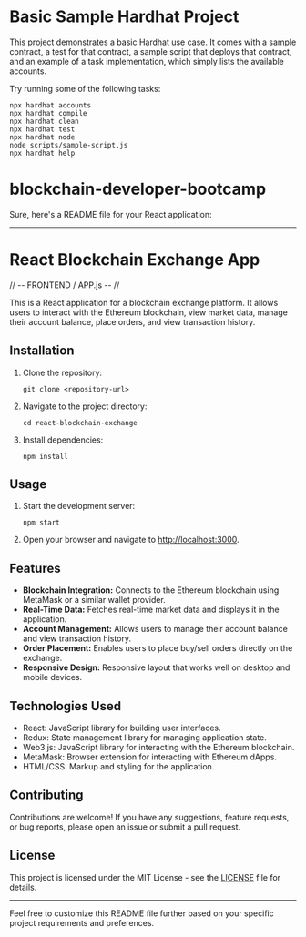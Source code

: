 # Basic Sample Hardhat Project

This project demonstrates a basic Hardhat use case. It comes with a sample contract, a test for that contract, a sample script that deploys that contract, and an example of a task implementation, which simply lists the available accounts.

Try running some of the following tasks:

```shell
npx hardhat accounts
npx hardhat compile
npx hardhat clean
npx hardhat test
npx hardhat node
node scripts/sample-script.js
npx hardhat help
```
# blockchain-developer-bootcamp


Sure, here's a README file for your React application:

---

# React Blockchain Exchange App



// -- FRONTEND / APP.js -- //

This is a React application for a blockchain exchange platform. It allows users to interact with the Ethereum blockchain, view market data, manage their account balance, place orders, and view transaction history.

## Installation

1. Clone the repository:

   ```
   git clone <repository-url>
   ```

2. Navigate to the project directory:

   ```
   cd react-blockchain-exchange
   ```

3. Install dependencies:

   ```
   npm install
   ```

## Usage

1. Start the development server:

   ```
   npm start
   ```

2. Open your browser and navigate to [http://localhost:3000](http://localhost:3000).

## Features

- **Blockchain Integration:** Connects to the Ethereum blockchain using MetaMask or a similar wallet provider.
- **Real-Time Data:** Fetches real-time market data and displays it in the application.
- **Account Management:** Allows users to manage their account balance and view transaction history.
- **Order Placement:** Enables users to place buy/sell orders directly on the exchange.
- **Responsive Design:** Responsive layout that works well on desktop and mobile devices.

## Technologies Used

- React: JavaScript library for building user interfaces.
- Redux: State management library for managing application state.
- Web3.js: JavaScript library for interacting with the Ethereum blockchain.
- MetaMask: Browser extension for interacting with Ethereum dApps.
- HTML/CSS: Markup and styling for the application.

## Contributing

Contributions are welcome! If you have any suggestions, feature requests, or bug reports, please open an issue or submit a pull request.

## License

This project is licensed under the MIT License - see the [LICENSE](LICENSE) file for details.

---

Feel free to customize this README file further based on your specific project requirements and preferences.
